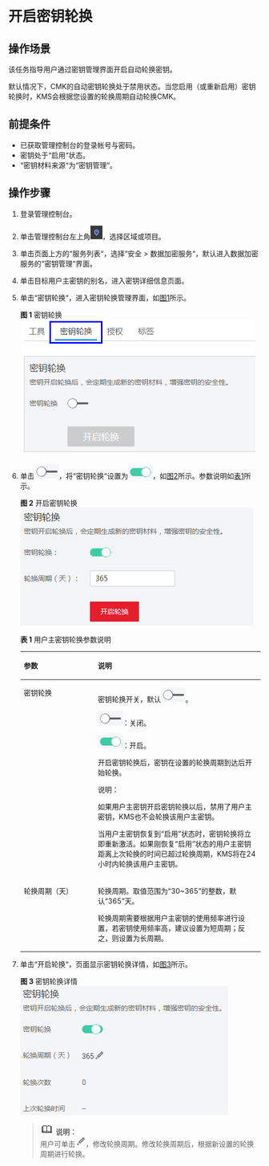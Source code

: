 # 开启密钥轮换<a name="dew_01_0139"></a>

## 操作场景<a name="section1774863214344"></a>

该任务指导用户通过密钥管理界面开启自动轮换密钥。

默认情况下，CMK的自动密钥轮换处于禁用状态。当您启用（或重新启用）密钥轮换时，KMS会根据您设置的轮换周期自动轮换CMK。

## 前提条件<a name="sa444d90e5d214eb2811cd143d283ed46"></a>

-   已获取管理控制台的登录帐号与密码。
-   密钥处于“启用“状态。
-   “密钥材料来源“为“密钥管理“。

## 操作步骤<a name="section1953329183312"></a>

1.  登录管理控制台。
2.  单击管理控制台左上角![](figures/icon_region.png)，选择区域或项目。
3.  单击页面上方的“服务列表“，选择“安全  \>  数据加密服务“，默认进入数据加密服务的“密钥管理“界面。

1.  单击目标用户主密钥的别名，进入密钥详细信息页面。
2.  单击“密钥轮换“，进入密钥轮换管理界面，如[图1](#fig947023217481)所示。

    **图 1**  密钥轮换<a name="fig947023217481"></a>  
    ![](figures/密钥轮换.png "密钥轮换")

3.  单击![](figures/icon_closed.png)，将“密钥轮换“设置为![](figures/icon_opened.png)，如[图2](#f6e50215e22ef49a99f916988074aa83e)所示。参数说明如[表1](#ta8cb67818b87411dad53061d32313de1)所示。

    **图 2**  开启密钥轮换<a name="f6e50215e22ef49a99f916988074aa83e"></a>  
    ![](figures/开启密钥轮换.png "开启密钥轮换")

    **表 1**  用户主密钥轮换参数说明

    <a name="ta8cb67818b87411dad53061d32313de1"></a>
    <table><thead align="left"><tr id="r2849aa0f01444575a794decd8e844b36"><th class="cellrowborder" valign="top" width="30.819999999999997%" id="mcps1.2.3.1.1"><p id="a99591e565bb8496286635f01d047ef09"><a name="a99591e565bb8496286635f01d047ef09"></a><a name="a99591e565bb8496286635f01d047ef09"></a>参数</p>
    </th>
    <th class="cellrowborder" valign="top" width="69.17999999999999%" id="mcps1.2.3.1.2"><p id="a12c70faacb0944ac889731462ab2eb28"><a name="a12c70faacb0944ac889731462ab2eb28"></a><a name="a12c70faacb0944ac889731462ab2eb28"></a>说明</p>
    </th>
    </tr>
    </thead>
    <tbody><tr id="rfaa8341df94b422ebe77d8086f4cc34d"><td class="cellrowborder" valign="top" width="30.819999999999997%" headers="mcps1.2.3.1.1 "><p id="a93b8b4a704184ce4b4966acf7ba5f0a4"><a name="a93b8b4a704184ce4b4966acf7ba5f0a4"></a><a name="a93b8b4a704184ce4b4966acf7ba5f0a4"></a>密钥轮换</p>
    </td>
    <td class="cellrowborder" valign="top" width="69.17999999999999%" headers="mcps1.2.3.1.2 "><p id="a0adcdcafb85047f98ddb841342a0edfe"><a name="a0adcdcafb85047f98ddb841342a0edfe"></a><a name="a0adcdcafb85047f98ddb841342a0edfe"></a>密钥轮换开关，默认<a name="image1960144141110"></a><a name="image1960144141110"></a><span><img id="image1960144141110" src="figures/icon_closed.png"></span>。</p>
    <p id="a1a1f61064228406682a554abc968d1b1"><a name="a1a1f61064228406682a554abc968d1b1"></a><a name="a1a1f61064228406682a554abc968d1b1"></a><a name="image1968111362119"></a><a name="image1968111362119"></a><span><img id="image1968111362119" src="figures/icon_closed.png"></span>：关闭。</p>
    <p id="a4ca830c8863f4477bae887ed80180a5b"><a name="a4ca830c8863f4477bae887ed80180a5b"></a><a name="a4ca830c8863f4477bae887ed80180a5b"></a><a name="image263696128"></a><a name="image263696128"></a><span><img id="image263696128" src="figures/icon_opened.png"></span>：开启。</p>
    <p id="a1ee320d1e9ae45cbab7429d3ae973d74"><a name="a1ee320d1e9ae45cbab7429d3ae973d74"></a><a name="a1ee320d1e9ae45cbab7429d3ae973d74"></a>开启密钥轮换后，密钥在设置的轮换周期到达后开始轮换。</p>
    <div class="note" id="nf9ae728bc2a64ab789b50b45a7e6dd95"><a name="nf9ae728bc2a64ab789b50b45a7e6dd95"></a><a name="nf9ae728bc2a64ab789b50b45a7e6dd95"></a><span class="notetitle"> 说明： </span><div class="notebody"><p id="a08bf9be780a64626b5a13fb5dc73be69"><a name="a08bf9be780a64626b5a13fb5dc73be69"></a><a name="a08bf9be780a64626b5a13fb5dc73be69"></a>如果用户主密钥开启密钥轮换以后，禁用了用户主密钥，KMS也不会轮换该用户主密钥。</p>
    <p id="a231e698893fb499e84dadf5801cc71f3"><a name="a231e698893fb499e84dadf5801cc71f3"></a><a name="a231e698893fb499e84dadf5801cc71f3"></a>当用户主密钥恢复到<span class="parmvalue" id="p624634a159164536b98ec0527fa1b4d0"><a name="p624634a159164536b98ec0527fa1b4d0"></a><a name="p624634a159164536b98ec0527fa1b4d0"></a>“启用”</span>状态时，密钥轮换将立即重新激活。如果刚恢复<span class="parmvalue" id="p4243ade405fc4afbbf0764b2f6603500"><a name="p4243ade405fc4afbbf0764b2f6603500"></a><a name="p4243ade405fc4afbbf0764b2f6603500"></a>“启用”</span>状态的用户主密钥距离上次轮换的时间已超过轮换周期，KMS将在24小时内轮换该用户主密钥。</p>
    </div></div>
    </td>
    </tr>
    <tr id="ra3a0100b49124ed4b3f49738aba25ff5"><td class="cellrowborder" valign="top" width="30.819999999999997%" headers="mcps1.2.3.1.1 "><p id="ac3e20a469b0541aeb96a888d81822ed4"><a name="ac3e20a469b0541aeb96a888d81822ed4"></a><a name="ac3e20a469b0541aeb96a888d81822ed4"></a>轮换周期（天）</p>
    </td>
    <td class="cellrowborder" valign="top" width="69.17999999999999%" headers="mcps1.2.3.1.2 "><p id="ae14f9a73f7b044d0b92dcd92da7e9d62"><a name="ae14f9a73f7b044d0b92dcd92da7e9d62"></a><a name="ae14f9a73f7b044d0b92dcd92da7e9d62"></a>轮换周期。取值范围为<span class="parmvalue" id="p1010bbb5b3834a62b7d295151e9b8404"><a name="p1010bbb5b3834a62b7d295151e9b8404"></a><a name="p1010bbb5b3834a62b7d295151e9b8404"></a>“30~365”</span>的整数，默认<span class="parmvalue" id="p8e1f2dfd719247c4be13dfc199ee0fb0"><a name="p8e1f2dfd719247c4be13dfc199ee0fb0"></a><a name="p8e1f2dfd719247c4be13dfc199ee0fb0"></a>“365”</span>天。</p>
    <p id="ae6494d1877ab43e4b16f2f080e9bfa20"><a name="ae6494d1877ab43e4b16f2f080e9bfa20"></a><a name="ae6494d1877ab43e4b16f2f080e9bfa20"></a>轮换周期需要根据用户主密钥的使用频率进行设置，若密钥使用频率高，建议设置为短周期；反之，则设置为长周期。</p>
    </td>
    </tr>
    </tbody>
    </table>

4.  单击“开启轮换“，页面显示密钥轮换详情，如[图3](#fccf4ddb4cc4543259b743554d6dbb7af)所示。

    **图 3**  密钥轮换详情<a name="fccf4ddb4cc4543259b743554d6dbb7af"></a>  
    ![](figures/密钥轮换详情.png "密钥轮换详情")

    >![](public_sys-resources/icon-note.gif) **说明：**   
    >用户可单击![](figures/icon_edit_dew.png)，修改轮换周期。修改轮换周期后，根据新设置的轮换周期进行轮换。  


